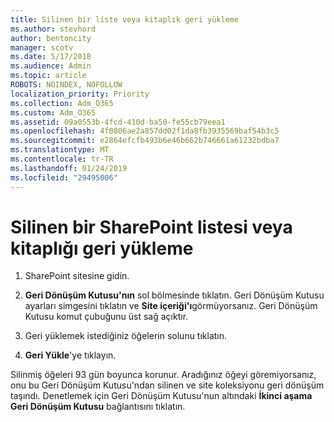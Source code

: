 ```yaml
---
title: Silinen bir liste veya kitaplık geri yükleme
ms.author: stevhord
author: bentoncity
manager: scotv
ms.date: 5/17/2018
ms.audience: Admin
ms.topic: article
ROBOTS: NOINDEX, NOFOLLOW
localization_priority: Priority
ms.collection: Adm_O365
ms.custom: Adm_O365
ms.assetid: 09a0553b-4fcd-410d-ba50-fe55cb79eea1
ms.openlocfilehash: 4f0806ae2a857dd02f1da8fb3935569baf54b3c5
ms.sourcegitcommit: e2864efcfb493b6e46b662b746661a61232bdba7
ms.translationtype: MT
ms.contentlocale: tr-TR
ms.lasthandoff: 01/24/2019
ms.locfileid: "29495006"
---
```

# <a name="restore-a-deleted-sharepoint-list-or-library"></a>Silinen bir SharePoint listesi veya kitaplığı geri yükleme

1. SharePoint sitesine gidin.
    
2. **Geri Dönüşüm Kutusu'nın** sol bölmesinde tıklatın. Geri Dönüşüm Kutusu ayarları simgesini tıklatın ve **Site içeriği'ı**görmüyorsanız. Geri Dönüşüm Kutusu komut çubuğunu üst sağ açıktır.
    
3. Geri yüklemek istediğiniz öğelerin solunu tıklatın.
    
4. **Geri Yükle**'ye tıklayın.
    
Silinmiş öğeleri 93 gün boyunca korunur. Aradığınız öğeyi göremiyorsanız, onu bu Geri Dönüşüm Kutusu'ndan silinen ve site koleksiyonu geri dönüşüm taşındı. Denetlemek için Geri Dönüşüm Kutusu'nun altındaki **İkinci aşama Geri Dönüşüm Kutusu** bağlantısını tıklatın. 
  


